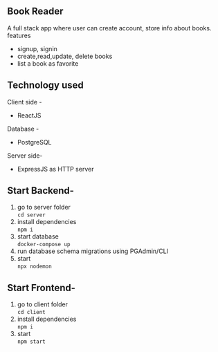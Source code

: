 ## Book Reader

A full stack app where user can create account, store info about books.
features

- signup, signin
- create,read,update, delete books
- list a book as favorite

## Technology used

Client side -

- ReactJS

Database -

- PostgreSQL

Server side-

- ExpressJS as HTTP server

## Start Backend-

1. go to server folder <br>
   `cd server`
2. install dependencies <br>
   `npm i`
3. start database <br>
   `docker-compose up`
4. run database schema migrations using PGAdmin/CLI <br>
5. start <br>
   `npx nodemon`

## Start Frontend-

1. go to client folder <br>
   `cd client`
2. install dependencies <br>
   `npm i`
3. start <br>
   `npm start`
